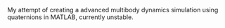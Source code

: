 My attempt of creating a advanced multibody dynamics simulation using quaternions in MATLAB, currently unstable.
